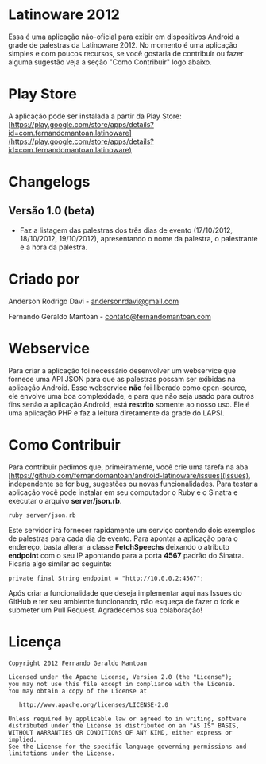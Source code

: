 Latinoware 2012
==================

Essa é uma aplicação não-oficial para exibir em dispositivos Android a grade de palestras da Latinoware 2012. No momento é uma aplicação simples e com poucos recursos, se você gostaria de contribuir ou fazer alguma sugestão veja a seção "Como Contribuir" logo abaixo.

Play Store
=================

A aplicação pode ser instalada a partir da Play Store: [https://play.google.com/store/apps/details?id=com.fernandomantoan.latinoware](https://play.google.com/store/apps/details?id=com.fernandomantoan.latinoware)

Changelogs
==================

## Versão 1.0 (beta)
* Faz a listagem das palestras dos três dias de evento (17/10/2012, 18/10/2012, 19/10/2012), apresentando o nome da palestra, o palestrante e a hora da palestra.

Criado por
==================

Anderson Rodrigo Davi - <andersonrdavi@gmail.com>

Fernando Geraldo Mantoan - <contato@fernandomantoan.com>

Webservice
==================

Para criar a aplicação foi necessário desenvolver um webservice que fornece uma API JSON para que as palestras possam ser exibidas na aplicação Android. Esse webservice **não** foi liberado como open-source, ele envolve uma boa complexidade, e para que não seja usado para outros fins senão a aplicação Android, está **restrito** somente ao nosso uso. Ele é uma aplicação PHP e faz a leitura diretamente da grade do LAPSI.

Como Contribuir
==================

Para contribuir pedimos que, primeiramente, você crie uma tarefa na aba [https://github.com/fernandomantoan/android-latinoware/issues](Issues), independente se for bug, sugestões ou novas funcionalidades. Para testar a aplicação você pode instalar em seu computador o Ruby e o Sinatra e executar o arquivo **server/json.rb**.

    ruby server/json.rb

Este servidor irá fornecer rapidamente um serviço contendo dois exemplos de palestras para cada dia de evento. Para apontar a aplicação para o endereço, basta alterar a classe **FetchSpeechs** deixando o atributo **endpoint** com o seu IP apontando para a porta **4567** padrão do Sinatra. Ficaria algo similar ao seguinte:

    private final String endpoint = "http://10.0.0.2:4567";

Após criar a funcionalidade que deseja implementar aqui nas Issues do GitHub e ter seu ambiente funcionando, não esqueça de fazer o fork e submeter um Pull Request. Agradecemos sua colaboração!


Licença
==================

    Copyright 2012 Fernando Geraldo Mantoan

    Licensed under the Apache License, Version 2.0 (the "License");
    you may not use this file except in compliance with the License.
    You may obtain a copy of the License at

       http://www.apache.org/licenses/LICENSE-2.0

    Unless required by applicable law or agreed to in writing, software
    distributed under the License is distributed on an "AS IS" BASIS,
    WITHOUT WARRANTIES OR CONDITIONS OF ANY KIND, either express or implied.
    See the License for the specific language governing permissions and
    limitations under the License.

